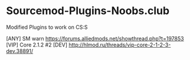 # Sourcemod-Plugins-Noobs.club
Modified Plugins to work on CS:S

[ANY] SM warn https://forums.alliedmods.net/showthread.php?t=197853
[VIP] Core 2.1.2 #2 [DEV] http://hlmod.ru/threads/vip-core-2-1-2-3-dev.38891/
